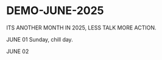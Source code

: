 # DEMO-JUNE-2025
ITS ANOTHER MONTH IN 2025, LESS TALK MORE ACTION.

JUNE 01
Sunday, chill day.

JUNE 02
